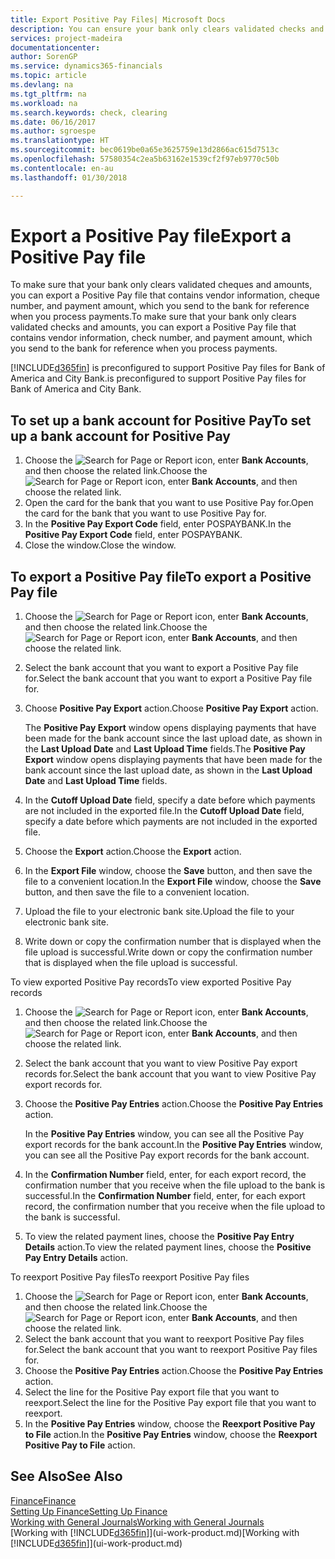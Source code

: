 ```yaml
---
title: Export Positive Pay Files| Microsoft Docs
description: You can ensure your bank only clears validated checks and amounts by exporting a Positive Pay file that contains vendor and payment information.
services: project-madeira
documentationcenter: 
author: SorenGP
ms.service: dynamics365-financials
ms.topic: article
ms.devlang: na
ms.tgt_pltfrm: na
ms.workload: na
ms.search.keywords: check, clearing
ms.date: 06/16/2017
ms.author: sgroespe
ms.translationtype: HT
ms.sourcegitcommit: bec0619be0a65e3625759e13d2866ac615d7513c
ms.openlocfilehash: 57580354c2ea5b63162e1539cf2f97eb9770c50b
ms.contentlocale: en-au
ms.lasthandoff: 01/30/2018

---
```

# <a name="export-a-positive-pay-file"></a><span data-ttu-id="7ccda-103">Export a Positive Pay file</span><span class="sxs-lookup"><span data-stu-id="7ccda-103">Export a Positive Pay file</span></span>
<span data-ttu-id="7ccda-104">To make sure that your bank only clears validated cheques and amounts, you can export a Positive Pay file that contains vendor information, cheque number, and payment amount, which you send to the bank for reference when you process payments.</span><span class="sxs-lookup"><span data-stu-id="7ccda-104">To make sure that your bank only clears validated checks and amounts, you can export a Positive Pay file that contains vendor information, check number, and payment amount, which you send to the bank for reference when you process payments.</span></span>

[!INCLUDE[d365fin](includes/d365fin_md.md)] <span data-ttu-id="7ccda-105"> is preconfigured to support Positive Pay files for Bank of America and City Bank.</span><span class="sxs-lookup"><span data-stu-id="7ccda-105">is preconfigured to support Positive Pay files for Bank of America and City Bank.</span></span>

## <a name="to-set-up-a-bank-account-for-positive-pay"></a><span data-ttu-id="7ccda-106">To set up a bank account for Positive Pay</span><span class="sxs-lookup"><span data-stu-id="7ccda-106">To set up a bank account for Positive Pay</span></span>
1. <span data-ttu-id="7ccda-107">Choose the ![Search for Page or Report](media/ui-search/search_small.png "Search for Page or Report icon") icon, enter **Bank Accounts**, and then choose the related link.</span><span class="sxs-lookup"><span data-stu-id="7ccda-107">Choose the ![Search for Page or Report](media/ui-search/search_small.png "Search for Page or Report icon") icon, enter **Bank Accounts**, and then choose the related link.</span></span>
2. <span data-ttu-id="7ccda-108">Open the card for the bank that you want to use Positive Pay for.</span><span class="sxs-lookup"><span data-stu-id="7ccda-108">Open the card for the bank that you want to use Positive Pay for.</span></span>
3. <span data-ttu-id="7ccda-109">In the **Positive Pay Export Code** field, enter POSPAYBANK.</span><span class="sxs-lookup"><span data-stu-id="7ccda-109">In the **Positive Pay Export Code** field, enter POSPAYBANK.</span></span>
4. <span data-ttu-id="7ccda-110">Close the window.</span><span class="sxs-lookup"><span data-stu-id="7ccda-110">Close the window.</span></span>

## <a name="to-export-a-positive-pay-file"></a><span data-ttu-id="7ccda-111">To export a Positive Pay file</span><span class="sxs-lookup"><span data-stu-id="7ccda-111">To export a Positive Pay file</span></span>
1. <span data-ttu-id="7ccda-112">Choose the ![Search for Page or Report](media/ui-search/search_small.png "Search for Page or Report icon") icon, enter **Bank Accounts**, and then choose the related link.</span><span class="sxs-lookup"><span data-stu-id="7ccda-112">Choose the ![Search for Page or Report](media/ui-search/search_small.png "Search for Page or Report icon") icon, enter **Bank Accounts**, and then choose the related link.</span></span>
2. <span data-ttu-id="7ccda-113">Select the bank account that you want to export a Positive Pay file for.</span><span class="sxs-lookup"><span data-stu-id="7ccda-113">Select the bank account that you want to export a Positive Pay file for.</span></span>
3. <span data-ttu-id="7ccda-114">Choose **Positive Pay Export** action.</span><span class="sxs-lookup"><span data-stu-id="7ccda-114">Choose **Positive Pay Export** action.</span></span>

    <span data-ttu-id="7ccda-115">The **Positive Pay Export** window opens displaying payments that have been made for the bank account since the last upload date, as shown in the **Last Upload Date** and **Last Upload Time** fields.</span><span class="sxs-lookup"><span data-stu-id="7ccda-115">The **Positive Pay Export** window opens displaying payments that have been made for the bank account since the last upload date, as shown in the **Last Upload Date** and **Last Upload Time** fields.</span></span>
4. <span data-ttu-id="7ccda-116">In the **Cutoff Upload Date** field, specify a date before which payments are not included in the exported file.</span><span class="sxs-lookup"><span data-stu-id="7ccda-116">In the **Cutoff Upload Date** field, specify a date before which payments are not included in the exported file.</span></span>
5. <span data-ttu-id="7ccda-117">Choose the **Export** action.</span><span class="sxs-lookup"><span data-stu-id="7ccda-117">Choose the **Export** action.</span></span>
6. <span data-ttu-id="7ccda-118">In the **Export File** window, choose the **Save** button, and then save the file to a convenient location.</span><span class="sxs-lookup"><span data-stu-id="7ccda-118">In the **Export File** window, choose the **Save** button, and then save the file to a convenient location.</span></span>
7. <span data-ttu-id="7ccda-119">Upload the file to your electronic bank site.</span><span class="sxs-lookup"><span data-stu-id="7ccda-119">Upload the file to your electronic bank site.</span></span>
8. <span data-ttu-id="7ccda-120">Write down or copy the confirmation number that is displayed when the file upload is successful.</span><span class="sxs-lookup"><span data-stu-id="7ccda-120">Write down or copy the confirmation number that is displayed when the file upload is successful.</span></span>

<span data-ttu-id="7ccda-121">To view exported Positive Pay records</span><span class="sxs-lookup"><span data-stu-id="7ccda-121">To view exported Positive Pay records</span></span>

1. <span data-ttu-id="7ccda-122">Choose the ![Search for Page or Report](media/ui-search/search_small.png "Search for Page or Report icon") icon, enter **Bank Accounts**, and then choose the related link.</span><span class="sxs-lookup"><span data-stu-id="7ccda-122">Choose the ![Search for Page or Report](media/ui-search/search_small.png "Search for Page or Report icon") icon, enter **Bank Accounts**, and then choose the related link.</span></span>
2. <span data-ttu-id="7ccda-123">Select the bank account that you want to view Positive Pay export records for.</span><span class="sxs-lookup"><span data-stu-id="7ccda-123">Select the bank account that you want to view Positive Pay export records for.</span></span>
3. <span data-ttu-id="7ccda-124">Choose the **Positive Pay Entries** action.</span><span class="sxs-lookup"><span data-stu-id="7ccda-124">Choose the **Positive Pay Entries** action.</span></span>

    <span data-ttu-id="7ccda-125">In the **Positive Pay Entries** window, you can see all the Positive Pay export records for the bank account.</span><span class="sxs-lookup"><span data-stu-id="7ccda-125">In the **Positive Pay Entries** window, you can see all the Positive Pay export records for the bank account.</span></span>
4. <span data-ttu-id="7ccda-126">In the **Confirmation Number** field, enter, for each export record, the confirmation number that you receive when the file upload to the bank is successful.</span><span class="sxs-lookup"><span data-stu-id="7ccda-126">In the **Confirmation Number** field, enter, for each export record, the confirmation number that you receive when the file upload to the bank is successful.</span></span>
5. <span data-ttu-id="7ccda-127">To view the related payment lines, choose the **Positive Pay Entry Details** action.</span><span class="sxs-lookup"><span data-stu-id="7ccda-127">To view the related payment lines, choose the **Positive Pay Entry Details** action.</span></span>

<span data-ttu-id="7ccda-128">To reexport Positive Pay files</span><span class="sxs-lookup"><span data-stu-id="7ccda-128">To reexport Positive Pay files</span></span>

1. <span data-ttu-id="7ccda-129">Choose the ![Search for Page or Report](media/ui-search/search_small.png "Search for Page or Report icon") icon, enter **Bank Accounts**, and then choose the related link.</span><span class="sxs-lookup"><span data-stu-id="7ccda-129">Choose the ![Search for Page or Report](media/ui-search/search_small.png "Search for Page or Report icon") icon, enter **Bank Accounts**, and then choose the related link.</span></span>
2. <span data-ttu-id="7ccda-130">Select the bank account that you want to reexport Positive Pay files for.</span><span class="sxs-lookup"><span data-stu-id="7ccda-130">Select the bank account that you want to reexport Positive Pay files for.</span></span>
3. <span data-ttu-id="7ccda-131">Choose the **Positive Pay Entries** action.</span><span class="sxs-lookup"><span data-stu-id="7ccda-131">Choose the **Positive Pay Entries** action.</span></span>
4. <span data-ttu-id="7ccda-132">Select the line for the Positive Pay export file that you want to reexport.</span><span class="sxs-lookup"><span data-stu-id="7ccda-132">Select the line for the Positive Pay export file that you want to reexport.</span></span>
5. <span data-ttu-id="7ccda-133">In the **Positive Pay Entries** window, choose the **Reexport Positive Pay to File** action.</span><span class="sxs-lookup"><span data-stu-id="7ccda-133">In the **Positive Pay Entries** window, choose the **Reexport Positive Pay to File** action.</span></span>

## <a name="see-also"></a><span data-ttu-id="7ccda-134">See Also</span><span class="sxs-lookup"><span data-stu-id="7ccda-134">See Also</span></span>
[<span data-ttu-id="7ccda-135">Finance</span><span class="sxs-lookup"><span data-stu-id="7ccda-135">Finance</span></span>](finance.md)  
[<span data-ttu-id="7ccda-136">Setting Up Finance</span><span class="sxs-lookup"><span data-stu-id="7ccda-136">Setting Up Finance</span></span>](finance-setup-finance.md)  
[<span data-ttu-id="7ccda-137">Working with General Journals</span><span class="sxs-lookup"><span data-stu-id="7ccda-137">Working with General Journals</span></span>](ui-work-general-journals.md)  
<span data-ttu-id="7ccda-138">[Working with [!INCLUDE[d365fin](includes/d365fin_md.md)]](ui-work-product.md)</span><span class="sxs-lookup"><span data-stu-id="7ccda-138">[Working with [!INCLUDE[d365fin](includes/d365fin_md.md)]](ui-work-product.md)</span></span>

